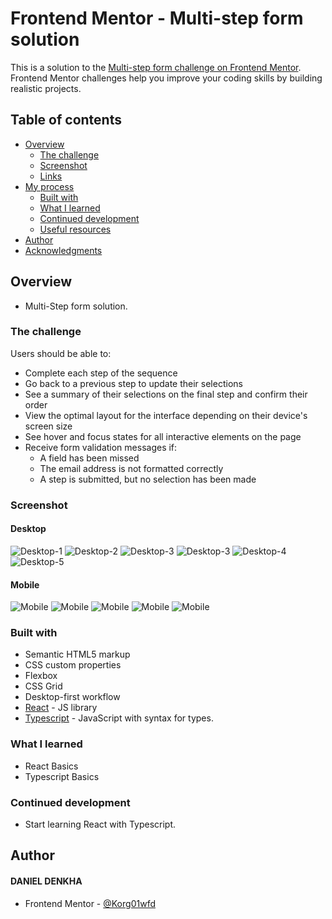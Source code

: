 # Frontend Mentor - Multi-step form solution

This is a solution to the [Multi-step form challenge on Frontend Mentor](https://www.frontendmentor.io/challenges/multistep-form-YVAnSdqQBJ). Frontend Mentor challenges help you improve your coding skills by building realistic projects.

## Table of contents

- [Overview](#overview)
  - [The challenge](#the-challenge)
  - [Screenshot](#screenshot)
  - [Links](#links)
- [My process](#my-process)
  - [Built with](#built-with)
  - [What I learned](#what-i-learned)
  - [Continued development](#continued-development)
  - [Useful resources](#useful-resources)
- [Author](#author)
- [Acknowledgments](#acknowledgments)

## Overview

- Multi-Step form solution.

### The challenge

Users should be able to:

- Complete each step of the sequence
- Go back to a previous step to update their selections
- See a summary of their selections on the final step and confirm their order
- View the optimal layout for the interface depending on their device's screen size
- See hover and focus states for all interactive elements on the page
- Receive form validation messages if:
  - A field has been missed
  - The email address is not formatted correctly
  - A step is submitted, but no selection has been made

### Screenshot

#### Desktop

![Desktop-1](./screenshots/Desktop/step1.png)
![Desktop-2](./screenshots/Desktop/step2-monthly.png)
![Desktop-3](./screenshots/Desktop/step3-monthly.png)
![Desktop-3](./screenshots/Desktop/step3-yearly.png)
![Desktop-4](./screenshots/Desktop/step4.png)
![Desktop-5](./screenshots/Desktop/step5.png)

#### Mobile

![Mobile](./screenshots/Mobile/step1.png)
![Mobile](./screenshots/Mobile/step2.png)
![Mobile](./screenshots/Mobile/step3.png)
![Mobile](./screenshots/Mobile/step4.png)
![Mobile](./screenshots/Mobile/step5.png)

### Built with

- Semantic HTML5 markup
- CSS custom properties
- Flexbox
- CSS Grid
- Desktop-first workflow
- [React](https://reactjs.org/) - JS library
- [Typescript](https://www.typescriptlang.org/) - JavaScript with syntax for types.

### What I learned

- React Basics
- Typescript Basics

### Continued development

- Start learning React with Typescript.

## Author

#### DANIEL DENKHA

- Frontend Mentor - [@Korg01wfd](https://www.frontendmentor.io/profile/Korg01wfd)
